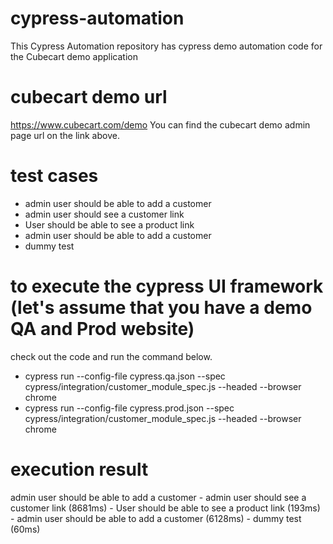 # cypress-automation
This Cypress Automation repository has cypress demo automation code for the Cubecart demo application
# cubecart demo url 
https://www.cubecart.com/demo
You can find the cubecart demo admin page url on the link above. 
# test cases
  - admin user should be able to add a customer
  - admin user should see a customer link
  - User should be able to see a product link
  - admin user should be able to add a customer
  - dummy test
  
# to execute the cypress UI framework (let's assume that you have a demo QA and Prod website) 
check out the code and run the command below. 
- cypress run --config-file cypress.qa.json --spec  cypress/integration/customer_module_spec.js --headed --browser chrome
- cypress run --config-file cypress.prod.json --spec  cypress/integration/customer_module_spec.js --headed --browser chrome
# execution result
admin user should be able to add a customer
    - admin user should see a customer link  (8681ms)
    - User should be able to see a product link  (193ms)
    - admin user should be able to add a customer  (6128ms)
    - dummy test (60ms)

